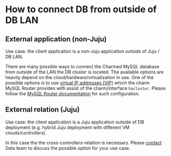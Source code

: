 
# How to connect DB from outside of DB LAN

## External application (non-Juju)

Use case: the client application is a non-Juju application outside of Juju / DB LAN.

There are many possible ways to connect the Charmed MySQL database from outside of the LAN the DB cluster is located. The available options are heavily depend on the cloud/hardware/virtualization in use. One of the possible options is to use [virtual IP addresses (VIP)](https://en.wikipedia.org/wiki/Virtual_IP_address) which the charm MySQL Router provides with assist of the charm/interface `hacluster`. Please follow the [MySQL Router documentation](https://charmhub.io/mysql-router/docs/h-external-access?channel=dpe/candidate) for such configuration.

## External relation (Juju)

Use case: the client application is a Juju application outside of DB deployment (e.g. hybrid Juju deployment with different VM clouds/controllers).

In this case the the cross-controllers-relation is necessary. Please [contact](/reference/contacts) Data team to discuss the possible option for your use case.

